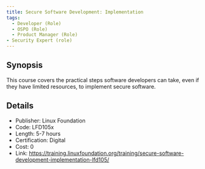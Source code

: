 ```yaml
---
title: Secure Software Development: Implementation
tags:
  - Developer (Role)
  - OSPO (Role)
  - Product Manager (Role)
- Security Expert (role)
---
```



## Synopsis


 This course covers the practical steps software developers can take, even if they have limited resources, to implement secure software.


## Details


- Publisher: Linux Foundation
- Code: LFD105x
- Length: 5-7 hours
- Certification: Digital
- Cost: 0
- Link: https://training.linuxfoundation.org/training/secure-software-development-implementation-lfd105/